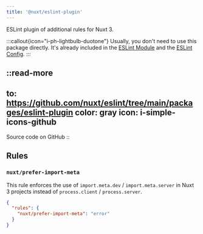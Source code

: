 ```yaml
---
title: '@nuxt/eslint-plugin'
---
```


ESLint plugin of additional rules for Nuxt 3.

:::callout{icon="i-ph-lightbulb-duotone"}
Usually, you don't need to use this package directly. It's already included in the [ESLint Module](/packages/module) and the [ESLint Config](/packages/config).
:::

::read-more
---
to: https://github.com/nuxt/eslint/tree/main/packages/eslint-plugin
color: gray
icon: i-simple-icons-github
---
Source code on GitHub
::

## Rules

### `nuxt/prefer-import-meta`

This rule enforces the use of `import.meta.dev` / `import.meta.server` in Nuxt 3 projects instead of `process.client` / `process.server`.

```json
{
  "rules": {
    "nuxt/prefer-import-meta": "error"
  }
}
```
